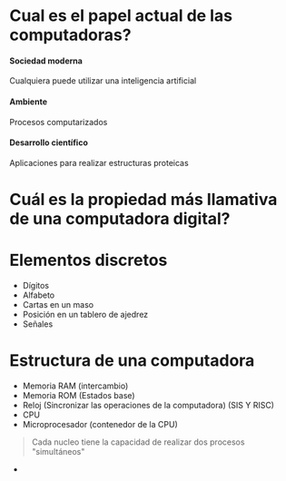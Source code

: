 # Cual es el papel actual de las computadoras?
#### Sociedad moderna
Cualquiera puede utilizar una inteligencia artificial
#### Ambiente
Procesos computarizados
#### Desarrollo científico
Aplicaciones para realizar estructuras proteicas 

# Cuál es la propiedad más llamativa de una computadora digital?

# Elementos discretos
* Dígitos
* Alfabeto
* Cartas en un maso
* Posición en un tablero de ajedrez
* Señales

# Estructura de una computadora
* Memoria RAM (intercambio)
* Memoria ROM (Estados base)
* Reloj (Sincronizar las operaciones de la computadora) (SIS Y RISC)
* CPU
* Microprocesador (contenedor de la CPU)

>Cada nucleo tiene la capacidad de realizar dos procesos "simultáneos"

* 